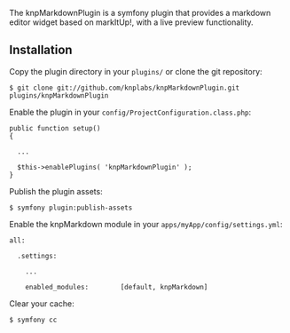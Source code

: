 The knpMarkdownPlugin is a symfony plugin that provides a markdown editor widget
based on markItUp!, with a live preview functionality.

## Installation

Copy the plugin directory in your `plugins/` or clone the git repository:

    $ git clone git://github.com/knplabs/knpMarkdownPlugin.git plugins/knpMarkdownPlugin

Enable the plugin in your `config/ProjectConfiguration.class.php`:

    public function setup()
    {
      
      ...

      $this->enablePlugins( 'knpMarkdownPlugin' );
    }

Publish the plugin assets:

    $ symfony plugin:publish-assets

Enable the knpMarkdown module in your `apps/myApp/config/settings.yml`:

    all:

      .settings:

        ...

        enabled_modules:        [default, knpMarkdown]

Clear your cache:

    $ symfony cc


